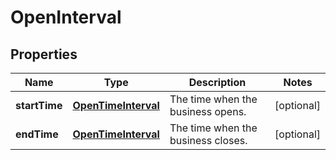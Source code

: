 
# OpenInterval

## Properties
Name | Type | Description | Notes
------------ | ------------- | ------------- | -------------
**startTime** | [**OpenTimeInterval**](OpenTimeInterval.md) | The time when the business opens. |  [optional]
**endTime** | [**OpenTimeInterval**](OpenTimeInterval.md) | The time when the business closes. |  [optional]



